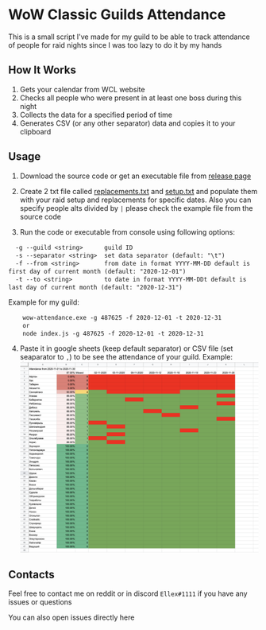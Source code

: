 # WoW Classic Guilds Attendance

This is a small script I've made for my guild to be able to track attendance of people for raid nights since I was too lazy to do it by my hands

## How It Works

1. Gets your calendar from WCL website
2. Checks all people who were present in at least one boss during this night
3. Collects the data for a specified period of time
4. Generates CSV (or any other separator) data and copies it to your clipboard

## Usage

1. Download the source code or get an executable file from [release page](https://github.com/afotescu/attendance_tracker/releases)

2. Create 2 txt file called [replacements.txt](https://github.com/afotescu/attendance_tracker/blob/master/replacements.txt) and [setup.txt](https://github.com/afotescu/attendance_tracker/blob/master/setup.txt) and populate them with your raid setup and replacements for specific dates.
   Also you can specify people alts divided by `|` please check the example file from the source code

3. Run the code or executable from console using following options:

```
  -g --guild <string>      guild ID
  -s --separator <string>  set data separator (default: "\t")
  -f --from <string>       from date in format YYYY-MM-DD default is first day of current month (default: "2020-12-01")
  -t --to <string>         to date in format YYYY-MM-DDt default is last day of current month (default: "2020-12-31")
```

Example for my guild:

```
    wow-attendance.exe -g 487625 -f 2020-12-01 -t 2020-12-31
    or
    node index.js -g 487625 -f 2020-12-01 -t 2020-12-31
```

4. Paste it in google sheets (keep default separator) or CSV file (set seaparator to `,`) to be see the attendance of your guild.
   Example:
   ![alt text](https://raw.githubusercontent.com/afotescu/attendance_tracker/master/example.png)

## Contacts

Feel free to contact me on reddit or in discord `Ellex#1111` if you have any issues or questions

You can also open issues directly here
